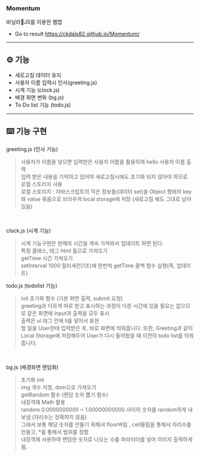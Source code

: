 

###  Momentum
바닐라🍦JS를 이용한 웹앱
- Go to result https://ckdals82.github.io/Momentum/

<hr>

## ⚙ 기능

- 새로고침 데이터 유지
- 사용자 이름 입력시 인사(greeting.js)
- 시계 기능 (clock.js)
- 배경 화면 변화 (bg.js)
- To Do list 기능 (todo.js)
<hr>

## ⌨️ 기능 구현

greeting.js (인사 기능)<br>
>사용자가 이름을 넣으면 입력받은 사용자 이름을 활용하여 hello 사용자 이름 출력<br>
>입력 받은 내용을 기억하고 있어야 새로고침시에도 초기화 되지 않아야 하므로 로컬 스토리지 사용<br>
>로컬 스토리지 : 자바스크립트의 작은 정보들(데이터 set)을 Object 형태의 key와 value 묶음으로 브라우저 local storage에 저장 (새로고침 해도 그대로 남아 있음)<br>
<br>

clock.js (시계 기능)<br>
>시계 기능구현은 현재의 시간을 계속 가져와서 업데이트 하면 된다.<br>
>특정 클래스, 태그 html 돔으로 가져오기<br>
>getTime 시간 가져오기<br>
>setInterval 1000 밀리세컨(1초)에 한번씩 getTime 콜백 함수 실행(즉, 업데이트)<br>


todo.js (todolist 기능)<br>
>init 초기화 함수 (기본 화면 출력, submit 요청)<br>
>greeting과 다르게 따로 받고 표시하는 과정이 다른 시간에 있을 필요는 없으므로 같은 화면에 input과 출력을 모두 표시<br>
>출력은 ul 태그 안에 li를 넣어서 표현<br>
>할 일을 User한테 입력받은 후, 바로 화면에 띄워줍니다. 또한, Greeting과 같이 Local Storage에 저장해두어 User가 다시 들어왔을 때 이전의 todo list를 띄워줍니다.<br>
<br>

bg.js (배경화면 랜덤화)<br>
>초기화 init<br>
>img 개수 지정, dom으로 가져오기<br>
>getRandom 함수 (랜덤 숫자 뽑기 함수)<br>
>내장객체 Math 활용<br>
>random 0.0000000000 ~ 1.00000000000 사이의 숫자를 random하게 내보냄 (자리수는 정확하지 않음)<br>
>그래서 보통 해당 숫자를 만들기 위해서 floor버림 , ceil올림을 통해서 자리수를 만들고, *를 통해서 범위를 정함<br>
>내장객체 사용하여 랜덤한 숫자로 나오는 수를 파라미터를 넣어 이미지 출력하게됨.

